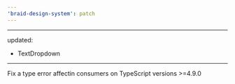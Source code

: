```yaml
---
'braid-design-system': patch
---
```


---

updated:

- TextDropdown

---

Fix a type error affectin consumers on TypeScript versions >=4.9.0
